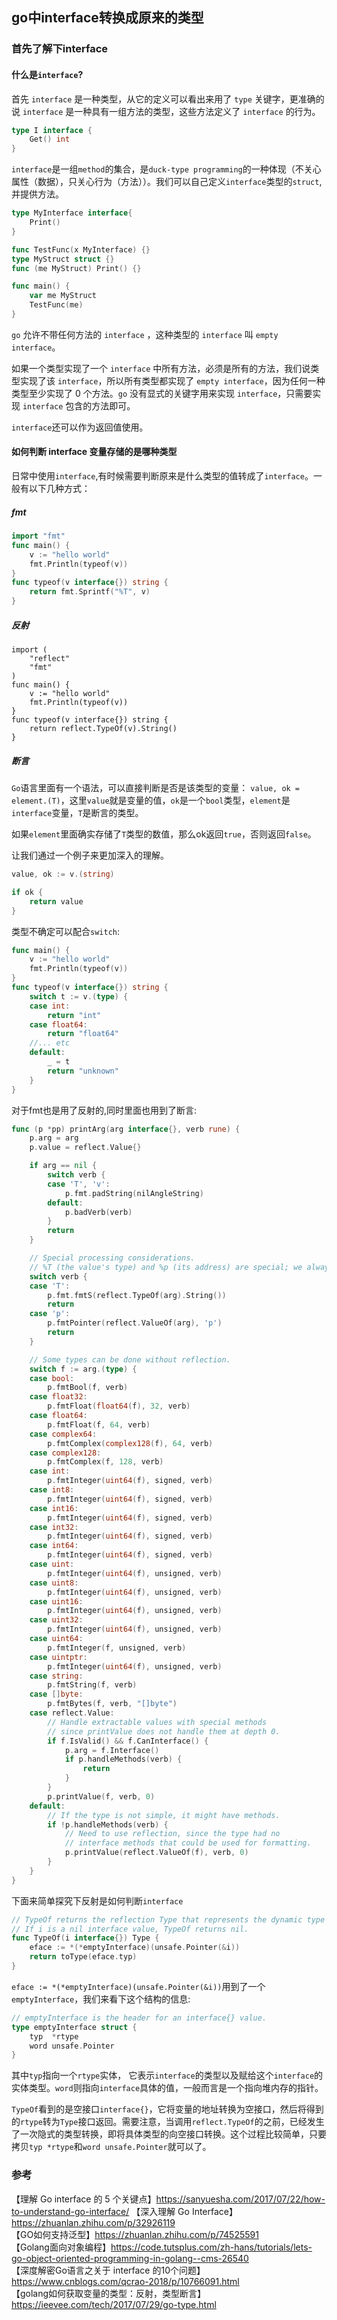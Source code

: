 ## go中interface转换成原来的类型

### 首先了解下interface

#### 什么是`interface`?

首先 `interface` 是一种类型，从它的定义可以看出来用了 `type` 关键字，更准确的说 `interface` 是一种具有一组方法的类型，这些方法定义了 `interface` 的行为。

````go
type I interface {
    Get() int
}
````
`interface`是一组`method`的集合，是`duck-type programming`的一种体现（不关心属性（数据），只关心行为（方法））。我们可以自己定义`interface`类型的`struct`,并提供方法。

````go
type MyInterface interface{
    Print()
}

func TestFunc(x MyInterface) {}
type MyStruct struct {}
func (me MyStruct) Print() {}

func main() {
    var me MyStruct
    TestFunc(me)
}
````

`go` 允许不带任何方法的 `interface` ，这种类型的 `interface` 叫 `empty interface`。  

如果一个类型实现了一个 `interface` 中所有方法，必须是所有的方法，我们说类型实现了该 `interface`，所以所有类型都实现了 `empty interface`，因为任何一种类型至少实现了 0 个方法。`go` 没有显式的关键字用来实现 `interface`，只需要实现 `interface` 包含的方法即可。  

`interface`还可以作为返回值使用。  

#### 如何判断 interface 变量存储的是哪种类型

日常中使用`interface`,有时候需要判断原来是什么类型的值转成了`interface`。一般有以下几种方式：

##### fmt

````go
import "fmt"
func main() {
    v := "hello world"
    fmt.Println(typeof(v))
}
func typeof(v interface{}) string {
    return fmt.Sprintf("%T", v)
}
````

##### 反射

````
import (
    "reflect"
    "fmt"
)
func main() {
    v := "hello world"
    fmt.Println(typeof(v))
}
func typeof(v interface{}) string {
    return reflect.TypeOf(v).String()
}
````  

##### 断言

`Go`语言里面有一个语法，可以直接判断是否是该类型的变量： `value, ok = element.(T)`，这里`value`就是变量的值，`ok`是一个`bool`类型，`element`是`interface`变量，`T`是断言的类型。  

如果`element`里面确实存储了`T`类型的数值，那么ok返回`true`，否则返回`false`。  

让我们通过一个例子来更加深入的理解。  

````go
value, ok := v.(string)

if ok {
    return value
}
````

类型不确定可以配合`switch`:

````go
func main() {
    v := "hello world"
    fmt.Println(typeof(v))
}
func typeof(v interface{}) string {
    switch t := v.(type) {
    case int:
        return "int"
    case float64:
        return "float64"
    //... etc
    default:
        _ = t
        return "unknown"
    }
}
````

对于fmt也是用了反射的,同时里面也用到了断言:

````go
func (p *pp) printArg(arg interface{}, verb rune) {
	p.arg = arg
	p.value = reflect.Value{}

	if arg == nil {
		switch verb {
		case 'T', 'v':
			p.fmt.padString(nilAngleString)
		default:
			p.badVerb(verb)
		}
		return
	}

	// Special processing considerations.
	// %T (the value's type) and %p (its address) are special; we always do them first.
	switch verb {
	case 'T':
		p.fmt.fmtS(reflect.TypeOf(arg).String())
		return
	case 'p':
		p.fmtPointer(reflect.ValueOf(arg), 'p')
		return
	}

	// Some types can be done without reflection.
	switch f := arg.(type) {
	case bool:
		p.fmtBool(f, verb)
	case float32:
		p.fmtFloat(float64(f), 32, verb)
	case float64:
		p.fmtFloat(f, 64, verb)
	case complex64:
		p.fmtComplex(complex128(f), 64, verb)
	case complex128:
		p.fmtComplex(f, 128, verb)
	case int:
		p.fmtInteger(uint64(f), signed, verb)
	case int8:
		p.fmtInteger(uint64(f), signed, verb)
	case int16:
		p.fmtInteger(uint64(f), signed, verb)
	case int32:
		p.fmtInteger(uint64(f), signed, verb)
	case int64:
		p.fmtInteger(uint64(f), signed, verb)
	case uint:
		p.fmtInteger(uint64(f), unsigned, verb)
	case uint8:
		p.fmtInteger(uint64(f), unsigned, verb)
	case uint16:
		p.fmtInteger(uint64(f), unsigned, verb)
	case uint32:
		p.fmtInteger(uint64(f), unsigned, verb)
	case uint64:
		p.fmtInteger(f, unsigned, verb)
	case uintptr:
		p.fmtInteger(uint64(f), unsigned, verb)
	case string:
		p.fmtString(f, verb)
	case []byte:
		p.fmtBytes(f, verb, "[]byte")
	case reflect.Value:
		// Handle extractable values with special methods
		// since printValue does not handle them at depth 0.
		if f.IsValid() && f.CanInterface() {
			p.arg = f.Interface()
			if p.handleMethods(verb) {
				return
			}
		}
		p.printValue(f, verb, 0)
	default:
		// If the type is not simple, it might have methods.
		if !p.handleMethods(verb) {
			// Need to use reflection, since the type had no
			// interface methods that could be used for formatting.
			p.printValue(reflect.ValueOf(f), verb, 0)
		}
	}
}
````

下面来简单探究下反射是如何判断`interface`  

````go
// TypeOf returns the reflection Type that represents the dynamic type of i.
// If i is a nil interface value, TypeOf returns nil.
func TypeOf(i interface{}) Type {
	eface := *(*emptyInterface)(unsafe.Pointer(&i))
	return toType(eface.typ)
}
````

`eface := *(*emptyInterface)(unsafe.Pointer(&i))`用到了一个`emptyInterface`，我们来看下这个结构的信息:

````go
// emptyInterface is the header for an interface{} value.
type emptyInterface struct {
	typ  *rtype
	word unsafe.Pointer
}
````

其中`typ`指向一个`rtype`实体， 它表示`interface`的类型以及赋给这个`interface`的实体类型。`word`则指向`interface`具体的值，一般而言是一个指向堆内存的指针。  

`TypeOf`看到的是空接口`interface{}`，它将变量的地址转换为空接口，然后将得到的`rtype`转为`Type`接口返回。需要注意，当调用`reflect.TypeOf`的之前，已经发生了一次隐式的类型转换，即将具体类型的向空接口转换。这个过程比较简单，只要拷贝`typ *rtype`和`word unsafe.Pointer`就可以了。  





### 参考
【理解 Go interface 的 5 个关键点】https://sanyuesha.com/2017/07/22/how-to-understand-go-interface/ 
【深入理解 Go Interface】https://zhuanlan.zhihu.com/p/32926119   
【GO如何支持泛型】https://zhuanlan.zhihu.com/p/74525591  
【Golang面向对象编程】https://code.tutsplus.com/zh-hans/tutorials/lets-go-object-oriented-programming-in-golang--cms-26540  
【深度解密Go语言之关于 interface 的10个问题】https://www.cnblogs.com/qcrao-2018/p/10766091.html  
【golang如何获取变量的类型：反射，类型断言】https://ieevee.com/tech/2017/07/29/go-type.html    